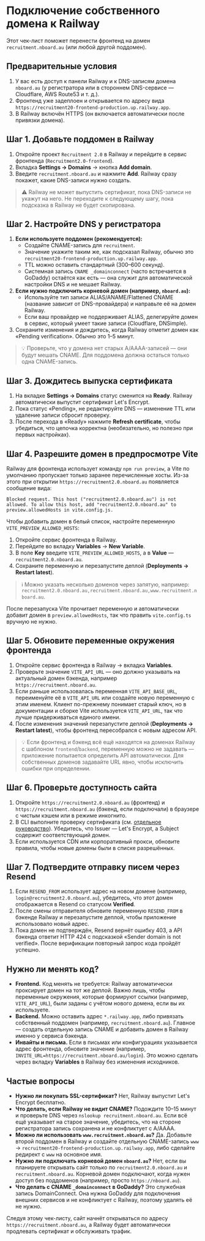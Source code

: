 # Подключение собственного домена к Railway

Этот чек-лист поможет перенести фронтенд на домен `recruitment.nboard.au` (или любой другой поддомен).

## Предварительные условия

1. У вас есть доступ к панели Railway и к DNS-записям домена `nboard.au` (у регистратора или в стороннем DNS-сервисе — Cloudflare, AWS Route53 и т. д.).
2. Фронтенд уже задеплоен и открывается по адресу вида `https://recruitment20-frontend-production.up.railway.app`.
3. В Railway включён HTTPS (он включается автоматически после привязки домена).

## Шаг 1. Добавьте поддомен в Railway

1. Откройте проект `Recruitment 2.0` в Railway и перейдите в сервис фронтенда (`Recruitment2.0-frontend`).
2. Вкладка **Settings → Domains** → кнопка **Add domain**.
3. Введите `recruitment.nboard.au` и нажмите **Add**. Railway сразу покажет, какие DNS-записи нужно создать.

> ⚠️ Railway не может выпустить сертификат, пока DNS-записи не укажут на него. Не переходите к следующему шагу, пока подсказка в Railway не будет скопирована.

## Шаг 2. Настройте DNS у регистратора

1. **Если используете поддомен (рекомендуется):**
   - Создайте CNAME-запись для `recruitment`.
   - Значение укажите таким же, как подсказал Railway, обычно это `recruitment20-frontend-production.up.railway.app`.
   - TTL можно оставить стандартный (300–600 секунд).
   - Системная запись `CNAME _domainconnect` (часто встречается в GoDaddy) остаётся как есть — она служит для автоматической настройки DNS и не мешает Railway.
2. **Если нужно подключить корневой домен (например, `nboard.au`):**
   - Используйте тип записи ALIAS/ANAME/Flattened CNAME (название зависит от DNS-провайдера) и направьте её на домен Railway.
   - Если ваш провайдер не поддерживает ALIAS, делегируйте домен в сервис, который умеет такие записи (Cloudflare, DNSimple).
3. Сохраните изменения и дождитесь, когда Railway отметит домен как «Pending verification». Обычно это 1–5 минут.

> 💡 Проверьте, что у домена нет старых A/AAAA-записей — они будут мешать CNAME. Для поддомена должна остаться только одна CNAME-запись.

## Шаг 3. Дождитесь выпуска сертификата

1. На вкладке **Settings → Domains** статус сменится на **Ready**. Railway автоматически выпустит сертификат Let's Encrypt.
2. Пока статус «Pending», не редактируйте DNS — изменение TTL или удаление записи сбросит проверку.
3. После перехода в «Ready» нажмите **Refresh certificate**, чтобы убедиться, что цепочка корректна (необязательно, но полезно при первых настройках).

## Шаг 4. Разрешите домен в предпросмотре Vite

Railway для фронтенда использует команду `npm run preview`, а Vite по умолчанию пропускает только заранее перечисленные хосты. Из-за этого при открытии `https://recruitment2.0.nboard.au` появляется сообщение вида:

```
Blocked request. This host ("recruitment2.0.nboard.au") is not allowed. To allow this host, add "recruitment2.0.nboard.au" to preview.allowedHosts in vite.config.js.
```

Чтобы добавить домен в белый список, настройте переменную `VITE_PREVIEW_ALLOWED_HOSTS`:

1. Откройте сервис фронтенда в Railway.
2. Перейдите во вкладку **Variables** → **New Variable**.
3. В поле **Key** введите `VITE_PREVIEW_ALLOWED_HOSTS`, а в **Value** — `recruitment2.0.nboard.au`.
4. Сохраните переменную и перезапустите деплой (**Deployments → Restart latest**).

> ℹ️ Можно указать несколько доменов через запятую, например: `recruitment2.0.nboard.au,recruitment.nboard.au,www.recruitment.nboard.au`.

После перезапуска Vite прочитает переменную и автоматически добавит домен в `preview.allowedHosts`, так что править `vite.config.ts` вручную не нужно.

## Шаг 5. Обновите переменные окружения фронтенда

1. Откройте сервис фронтенда в Railway → вкладка **Variables**.
2. Проверьте значение `VITE_API_URL` — оно должно указывать на актуальный домен бэкенда, например `https://recruitment.nboard.au`.
3. Если раньше использовалась переменная `VITE_API_BASE_URL`, переименуйте её в `VITE_API_URL` или создайте новую переменную с этим именем. Клиент по-прежнему понимает старый ключ, но в документации и сборке Vite используется `VITE_API_URL`, так что лучше придерживаться единого имени.
4. После изменения значений перезапустите деплой (**Deployments → Restart latest**), чтобы фронтенд пересобрался с новым адресом API.

> 💡 Если фронтенд и бэкенд всё ещё находятся на доменах Railway с шаблоном `frontend`/`backend`, переменную можно не задавать — приложение попытается определить API автоматически. Для собственных доменов задавайте URL явно, чтобы исключить ошибки при определении.

## Шаг 6. Проверьте доступность сайта

1. Откройте `https://recruitment2.0.nboard.au` (фронтенд) и `https://recruitment.nboard.au` (бэкенд, если подключали) в браузере с чистым кэшем или в режиме инкогнито.
2. В CLI выполните проверку сертификата (см. [отдельное руководство](./railway-ssl-troubleshooting.md)). Убедитесь, что Issuer — Let's Encrypt, а Subject содержит соответствующий домен.
3. Если используется CDN или корпоративный прокси, обновите правила, чтобы новые домены были в списке разрешённых.

## Шаг 7. Подтвердите отправку писем через Resend

1. Если `RESEND_FROM` использует адрес на новом домене (например, `login@recruitment2.0.nboard.au`), убедитесь, что этот домен
   отображается в Resend со статусом **Verified**.
2. После смены отправителя обновите переменную `RESEND_FROM` в бэкенде Railway и перезапустите деплой, чтобы приложение
   использовало новый адрес.
3. Пока домен не подтверждён, Resend вернёт ошибку 403, а API бэкенда ответит HTTP 424 с подсказкой «Sender domain is not
   verified». После верификации повторный запрос кода пройдёт успешно.

## Нужно ли менять код?

- **Frontend.** Код менять не требуется: Railway автоматически проксирует домен на тот же деплой. Важно лишь, чтобы переменные окружения, которые формируют ссылки (например, `VITE_API_URL`), были заданы с учётом нового домена, если вы их используете.
- **Backend.** Можно оставить адрес `*.railway.app`, либо привязать собственный поддомен (например, `recruitment.nboard.au`). Главное — создать отдельную запись CNAME и добавить домен в Railway именно у сервиса бэкенда.
- **Инвайты и письма.** Если в письмах или конфигурациях указывается адрес фронтенда, обновите значение (например, `INVITE_URL=https://recruitment.nboard.au/login`). Это можно сделать через вкладку **Variables** в Railway без изменения исходников.

## Частые вопросы

- **Нужно ли покупать SSL-сертификат?** Нет, Railway выпустит Let's Encrypt бесплатно.
- **Что делать, если Railway не видит CNAME?** Подождите 10–15 минут и проверьте DNS через `nslookup recruitment.nboard.au`. Если всё ещё указывает на старое значение, убедитесь, что на стороне регистратора запись сохранена и не конфликтует с A/AAAA.
- **Можно ли использовать `www.recruitment.nboard.au`?** Да. Добавьте второй поддомен в Railway и создайте отдельную CNAME-запись `www` → `recruitment20-frontend-production.up.railway.app`, либо сделайте редирект с `www` на основное имя.
- **Нужно ли подключать корневой домен `nboard.au`?** Нет, если вы планируете открывать сайт только по `recruitment2.0.nboard.au` и `recruitment.nboard.au`. Корневой домен подключают, когда нужен доступ без поддоменов (например, просто `https://nboard.au`).
- **Что делать с CNAME `_domainconnect` в GoDaddy?** Это служебная запись DomainConnect. Она нужна GoDaddy для подключения внешних сервисов и не конфликтует с Railway, поэтому удалять её не нужно.

Следуя этому чек-листу, сайт начнёт открываться по адресу `https://recruitment.nboard.au`, а Railway будет автоматически продлевать сертификат и обслуживать трафик.
